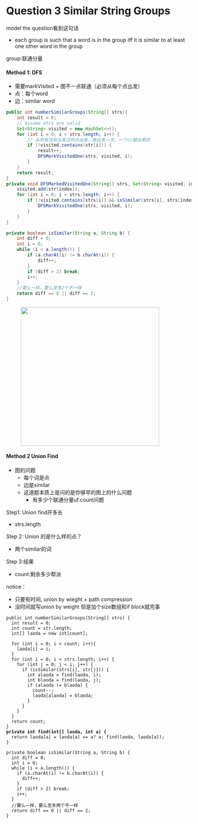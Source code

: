 # Question 3 Similar String Groups

model the question看到这句话&#x20;

* each group is such that a word is in the group iff it is similar to at least one other word in the group

group:联通分量

#### Method 1: DFS

* 需要markVisited + 图不一点联通（必须从每个点出发）
* 点：每个word
* 边：similar word

```java
public int numberSimilarGroups(String[] strs){
    int result = 0;
    // assume strs are valid
    Set<String> visited = new HashSet<>();
    for (int i = 0; i < strs.length; i++) {
        // 从所有没有出发过的点出发，每出发一次，一个cc就出来的
        if (!visited.contains(str[i])) {
            result++;
            DFSMarkVisitedOne(strs, visited, i);
        }
    }
    return result;
}
private void DFSMarkedVisitedOne(String[] strs, Set<String> visited, int index) {
    visited.add(str[index]);
    for (int i = 0; i < strs.length; i++) {
        if (!visited.contains[strs[i]] && isSimilar(strs[i], strs[index])) {
            DFSMarkVisitedOne(strs, visited, i);
        }
    }
}

private boolean isSimilar(String a, String b) {
    int diff = 0;
    int i = 0;
    while (i < a.length()) {
        if (a.charAt(i) != b.charAt(i)) {
            diff++;
        }
        if (diff > 2) break;
        i++;
    }
    //要么一样，要么至多2个不一样
    return diff == 0 || diff == 2;
}
```



<figure><img src="../../.gitbook/assets/Screenshot 2024-01-03 at 12.02.19 AM.png" alt="" width="375"><figcaption></figcaption></figure>

#### Method 2 Union Find

* 图的问题
  * 每个词是点
  * 边是similar
  * 这道题本质上是问的是你够早的图上的什么问题
    * 有多少个联通分量uf.count问题

Step1: Union find开多长

* strs.length

Step 2: Union 的是什么样的点？

* 两个similar的词

Step 3:结果

* count:剩余多少帮派

notice：

* 只要有时间, union by wieght + path compression
* 没时间就写union by weight 但是加个size数组和if block就完事

<pre class="language-java"><code class="lang-java">public int numberSimilarGroups(String[] strs) {
  int result = 0;
  int count = str.length;
  int[] laoda = new int[count];
  
  for (int i = 0; i &#x3C; count; i++){
    laoda[i] = i;
  }
  for (int i = 0; i &#x3C; strs.length; i++) {
    for (int j = 0; j &#x3C; i; j++) {
      if (isSimilar(strs[i], str[j])) {
        int alaoda = find(laoda, i);
        int blaoda = find(laoda, j);
        if (alaoda != blaoda) {
          count--;
          laoda[alaoda] = blaoda;
        }
      }
    }
  }
  return count;
}
<strong>private int find(int[] laoda, int a) {
</strong>  return laoda[a] = laoda[a] == a? a: find(laoda, laoda[a]);
}

private boolean isSimilar(String a, String b) {
  int diff = 0;
  int i = 0;
  while (i &#x3C; a.length()) {
    if (a.charAt(i) != b.charAt(i)) {
      diff++;
    }
    if (diff > 2) break;
    i++;
  }
  //要么一样，要么至多两个不一样
  return diff == 0 || diff == 2;
}
</code></pre>


